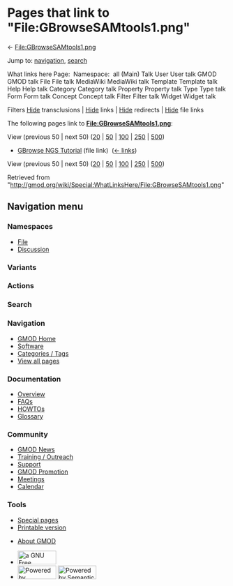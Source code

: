 <div id="mw-page-base" class="noprint">

</div>

<div id="mw-head-base" class="noprint">

</div>

<div id="content" class="mw-body" role="main">

<span id="top"></span>

<div id="mw-js-message" style="display:none;">

</div>



# <span dir="auto">Pages that link to "File:GBrowseSAMtools1.png"</span>

<div id="bodyContent">

<div id="contentSub">

←
[File:GBrowseSAMtools1.png](/wiki/File:GBrowseSAMtools1.png "File:GBrowseSAMtools1.png")

</div>

<div id="jump-to-nav" class="mw-jump">

Jump to: [navigation](#mw-navigation), [search](#p-search)

</div>

<div id="mw-content-text">

What links here Page:  Namespace:  all (Main) Talk User User talk GMOD
GMOD talk File File talk MediaWiki MediaWiki talk Template Template talk
Help Help talk Category Category talk Property Property talk Type Type
talk Form Form talk Concept Concept talk Filter Filter talk Widget
Widget talk

Filters
[Hide](/mediawiki/index.php?title=Special:WhatLinksHere/File:GBrowseSAMtools1.png&hidetrans=1 "Special:WhatLinksHere/File:GBrowseSAMtools1.png")
transclusions \|
[Hide](/mediawiki/index.php?title=Special:WhatLinksHere/File:GBrowseSAMtools1.png&hidelinks=1 "Special:WhatLinksHere/File:GBrowseSAMtools1.png")
links \|
[Hide](/mediawiki/index.php?title=Special:WhatLinksHere/File:GBrowseSAMtools1.png&hideredirs=1 "Special:WhatLinksHere/File:GBrowseSAMtools1.png")
redirects \|
[Hide](/mediawiki/index.php?title=Special:WhatLinksHere/File:GBrowseSAMtools1.png&hideimages=1 "Special:WhatLinksHere/File:GBrowseSAMtools1.png")
file links

The following pages link to
**[File:GBrowseSAMtools1.png](/wiki/File:GBrowseSAMtools1.png "File:GBrowseSAMtools1.png")**:

View (previous 50 \| next 50)
([20](/mediawiki/index.php?title=Special:WhatLinksHere/File:GBrowseSAMtools1.png&limit=20 "Special:WhatLinksHere/File:GBrowseSAMtools1.png")
\|
[50](/mediawiki/index.php?title=Special:WhatLinksHere/File:GBrowseSAMtools1.png&limit=50 "Special:WhatLinksHere/File:GBrowseSAMtools1.png")
\|
[100](/mediawiki/index.php?title=Special:WhatLinksHere/File:GBrowseSAMtools1.png&limit=100 "Special:WhatLinksHere/File:GBrowseSAMtools1.png")
\|
[250](/mediawiki/index.php?title=Special:WhatLinksHere/File:GBrowseSAMtools1.png&limit=250 "Special:WhatLinksHere/File:GBrowseSAMtools1.png")
\|
[500](/mediawiki/index.php?title=Special:WhatLinksHere/File:GBrowseSAMtools1.png&limit=500 "Special:WhatLinksHere/File:GBrowseSAMtools1.png"))

- [GBrowse NGS
  Tutorial](/wiki/GBrowse_NGS_Tutorial "GBrowse NGS Tutorial") (file
  link) ‎ <span class="mw-whatlinkshere-tools">([←
  links](/mediawiki/index.php?title=Special:WhatLinksHere&target=GBrowse+NGS+Tutorial "Special:WhatLinksHere"))</span>

View (previous 50 \| next 50)
([20](/mediawiki/index.php?title=Special:WhatLinksHere/File:GBrowseSAMtools1.png&limit=20 "Special:WhatLinksHere/File:GBrowseSAMtools1.png")
\|
[50](/mediawiki/index.php?title=Special:WhatLinksHere/File:GBrowseSAMtools1.png&limit=50 "Special:WhatLinksHere/File:GBrowseSAMtools1.png")
\|
[100](/mediawiki/index.php?title=Special:WhatLinksHere/File:GBrowseSAMtools1.png&limit=100 "Special:WhatLinksHere/File:GBrowseSAMtools1.png")
\|
[250](/mediawiki/index.php?title=Special:WhatLinksHere/File:GBrowseSAMtools1.png&limit=250 "Special:WhatLinksHere/File:GBrowseSAMtools1.png")
\|
[500](/mediawiki/index.php?title=Special:WhatLinksHere/File:GBrowseSAMtools1.png&limit=500 "Special:WhatLinksHere/File:GBrowseSAMtools1.png"))

</div>

<div class="printfooter">

Retrieved from
"<http://gmod.org/wiki/Special:WhatLinksHere/File:GBrowseSAMtools1.png>"

</div>

<div id="catlinks" class="catlinks catlinks-allhidden">

</div>

<div class="visualClear">

</div>

</div>

</div>

<div id="mw-navigation">

## Navigation menu

<div id="mw-head">



<div id="left-navigation">

<div id="p-namespaces" class="vectorTabs" role="navigation"
aria-labelledby="p-namespaces-label">

### Namespaces

- <span id="ca-nstab-image"><a href="/wiki/File:GBrowseSAMtools1.png" accesskey="c"
  title="View the file page [c]">File</a></span>
- <span id="ca-talk"><a
  href="/mediawiki/index.php?title=File_talk:GBrowseSAMtools1.png&amp;action=edit&amp;redlink=1"
  accesskey="t"
  title="Discussion about the content page [t]">Discussion</a></span>

</div>

<div id="p-variants" class="vectorMenu emptyPortlet" role="navigation"
aria-labelledby="p-variants-label">

### 

### Variants[](#)

<div class="menu">

</div>

</div>

</div>

<div id="right-navigation">



<div id="p-cactions" class="vectorMenu emptyPortlet" role="navigation"
aria-labelledby="p-cactions-label">

### Actions[](#)

<div class="menu">

</div>

</div>

<div id="p-search" role="search">

### Search

<div id="simpleSearch">

</div>

</div>

</div>

</div>

<div id="mw-panel">

<div id="p-logo" role="banner">

<a href="/wiki/Main_Page"
style="background-image: url(http://gmod.org/images/GMOD-cogs.png);"
title="Visit the main page"></a>

</div>

<div id="p-Navigation" class="portal" role="navigation"
aria-labelledby="p-Navigation-label">

### Navigation

<div class="body">

- <span id="n-GMOD-Home">[GMOD Home](/wiki/Main_Page)</span>
- <span id="n-Software">[Software](/wiki/GMOD_Components)</span>
- <span id="n-Categories-.2F-Tags">[Categories /
  Tags](/wiki/Categories)</span>
- <span id="n-View-all-pages">[View all
  pages](/wiki/Special:AllPages)</span>

</div>

</div>

<div id="p-Documentation" class="portal" role="navigation"
aria-labelledby="p-Documentation-label">

### Documentation

<div class="body">

- <span id="n-Overview">[Overview](/wiki/Overview)</span>
- <span id="n-FAQs">[FAQs](/wiki/Category:FAQ)</span>
- <span id="n-HOWTOs">[HOWTOs](/wiki/Category:HOWTO)</span>
- <span id="n-Glossary">[Glossary](/wiki/Glossary)</span>

</div>

</div>

<div id="p-Community" class="portal" role="navigation"
aria-labelledby="p-Community-label">

### Community

<div class="body">

- <span id="n-GMOD-News">[GMOD News](/wiki/GMOD_News)</span>
- <span id="n-Training-.2F-Outreach">[Training /
  Outreach](/wiki/Training_and_Outreach)</span>
- <span id="n-Support">[Support](/wiki/Support)</span>
- <span id="n-GMOD-Promotion">[GMOD
  Promotion](/wiki/GMOD_Promotion)</span>
- <span id="n-Meetings">[Meetings](/wiki/Meetings)</span>
- <span id="n-Calendar">[Calendar](/wiki/Calendar)</span>

</div>

</div>

<div id="p-tb" class="portal" role="navigation"
aria-labelledby="p-tb-label">

### Tools

<div class="body">

- <span id="t-specialpages"><a href="/wiki/Special:SpecialPages" accesskey="q"
  title="A list of all special pages [q]">Special pages</a></span>
- <span id="t-print"><a
  href="/mediawiki/index.php?title=Special:WhatLinksHere/File:GBrowseSAMtools1.png&amp;printable=yes"
  rel="alternate" accesskey="p"
  title="Printable version of this page [p]">Printable version</a></span>

</div>

</div>

</div>

</div>

<div id="footer" role="contentinfo">

- <span id="footer-places-about">[About
  GMOD](/wiki/GMOD:About "GMOD:About")</span>

<!-- -->

- <span id="footer-copyrightico">[<img src="http://www.gnu.org/graphics/gfdl-logo-small.png" width="88"
  height="31" alt="a GNU Free Documentation License" />](http://www.gnu.org/licenses/fdl-1.3.html)</span>
- <span id="footer-poweredbyico">[<img src="/mediawiki/skins/common/images/poweredby_mediawiki_88x31.png"
  width="88" height="31" alt="Powered by MediaWiki" />](//www.mediawiki.org/)
  [<img
  src="/mediawiki/extensions/SemanticMediaWiki/includes/../resources/images/smw_button.png"
  width="88" height="31" alt="Powered by Semantic MediaWiki" />](https://www.semantic-mediawiki.org/wiki/Semantic_MediaWiki)</span>

<div style="clear:both">

</div>

</div>
